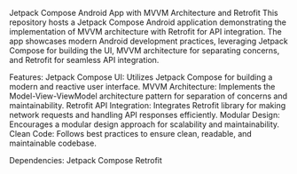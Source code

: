 
Jetpack Compose Android App with MVVM Architecture and Retrofit
This repository hosts a Jetpack Compose Android application demonstrating the implementation of MVVM architecture with Retrofit for API integration. The app showcases modern Android development practices, leveraging Jetpack Compose for building the UI, MVVM architecture for separating concerns, and Retrofit for seamless API integration.

Features:
Jetpack Compose UI: Utilizes Jetpack Compose for building a modern and reactive user interface.
MVVM Architecture: Implements the Model-View-ViewModel architecture pattern for separation of concerns and maintainability.
Retrofit API Integration: Integrates Retrofit library for making network requests and handling API responses efficiently.
Modular Design: Encourages a modular design approach for scalability and maintainability.
Clean Code: Follows best practices to ensure clean, readable, and maintainable codebase.

Dependencies:
Jetpack Compose
Retrofit
